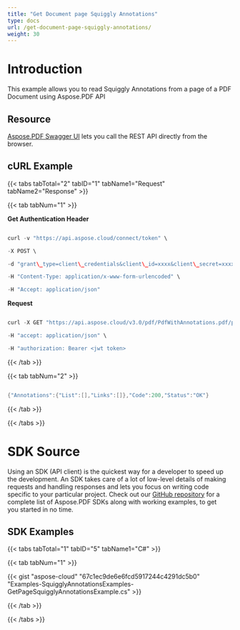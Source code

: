 ```yaml
---
title: "Get Document page Squiggly Annotations"
type: docs
url: /get-document-page-squiggly-annotations/
weight: 30
---
```


# **Introduction**
This example allows you to read Squiggly Annotations from a page of a PDF Document using Aspose.PDF API
## **Resource**
[Aspose.PDF Swagger UI](https://apireference.aspose.cloud/pdf/#!/Annotations/GetPageSquigglyAnnotations) lets you call the REST API directly from the browser.
## **cURL Example**
{{< tabs tabTotal="2" tabID="1" tabName1="Request" tabName2="Response" >}}

{{< tab tabNum="1" >}}

**Get Authentication Header**

```java

curl -v "https://api.aspose.cloud/connect/token" \

-X POST \

-d "grant\_type=client\_credentials&client\_id=xxxx&client\_secret=xxxx" \

-H "Content-Type: application/x-www-form-urlencoded" \

-H "Accept: application/json"

```

**Request**

```java

curl -X GET "https://api.aspose.cloud/v3.0/pdf/PdfWithAnnotations.pdf/pages/1/annotations/squiggly" \

-H "accept: application/json" \

-H "authorization: Bearer <jwt token>

```

{{< /tab >}}

{{< tab tabNum="2" >}}

```java

{"Annotations":{"List":[],"Links":[]},"Code":200,"Status":"OK"}

```

{{< /tab >}}

{{< /tabs >}}
# **SDK Source**
Using an SDK (API client) is the quickest way for a developer to speed up the development. An SDK takes care of a lot of low-level details of making requests and handling responses and lets you focus on writing code specific to your particular project. Check out our [GitHub repository](https://github.com/aspose-pdf-cloud) for a complete list of Aspose.PDF SDKs along with working examples, to get you started in no time.
## **SDK Examples**
{{< tabs tabTotal="1" tabID="5" tabName1="C#" >}}

{{< tab tabNum="1" >}}

{{< gist "aspose-cloud" "67c1ec9de6e6fcd5917244c4291dc5b0" "Examples-SquigglyAnnotationsExamples-GetPageSquigglyAnnotationsExample.cs" >}}

{{< /tab >}}

{{< /tabs >}}
